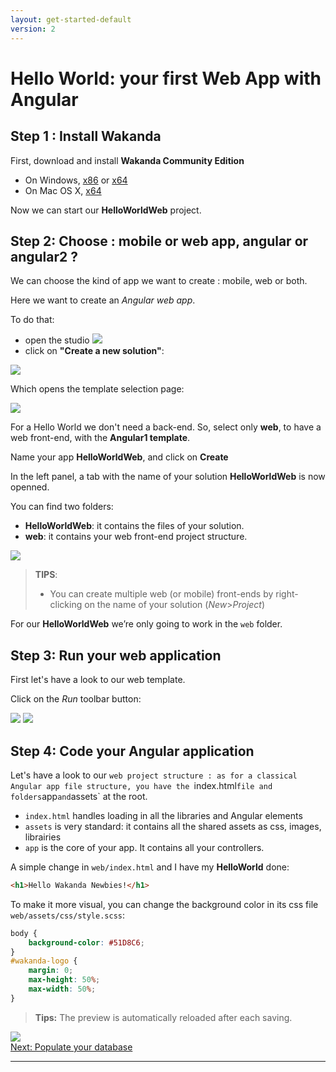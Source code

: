 ```yaml
---
layout: get-started-default
version: 2
---
```


# Hello World: your first Web App with Angular

## Step 1 : Install Wakanda

First, download and install **Wakanda Community Edition**

- On Windows, [x86](https://github.com/Wakanda/wakanda-digital-app-factory/releases/download/v1.1.3/wakanda-community-all_1.1.3_x86.msi "download") or [x64](https://github.com/Wakanda/wakanda-digital-app-factory/releases/download/v1.1.3/wakanda-community-all_1.1.3_x64.msi "download")
- On Mac OS X, [x64](https://github.com/Wakanda/wakanda-digital-app-factory/releases/download/v1.1.3/wakanda-community-all_1.1.3_x64.dmg "download")


Now we can start our **HelloWorldWeb** project.  

## Step 2: Choose : mobile or web app, angular or angular2 ?

We can choose the kind of app we want to create : mobile, web or both.

Here we want to create an *Angular web app*.

To do that: 

- open the studio <img src="../img/iconWakanda.png"/>
- click on **"Create a new solution"**:

<img src="../img/hp2-initial.png"/>

Which opens the template selection page:  

<img src="../img/hww2-template-selection-ng1.png"/>

For a Hello World we don't need a back-end. So, select only **web**, to have a web front-end, with the **Angular1 template**.

Name your app **HelloWorldWeb**, and click on **Create**

In the left panel, a tab with the name of your solution **HelloWorldWeb** is now openned.

You can find two folders:
- **HelloWorldWeb**: it contains the files of your solution.
- **web**: it contains your web front-end project structure.

<img src="../img/hww2-file-structure-ng1.png"/>  

> **TIPS**:  
> - You can create multiple web (or mobile) front-ends by right-clicking on the name of your solution (_New_>_Project_)

For our **HelloWorldWeb** we’re only going to work in the `web` folder.


## Step 3: Run your web application

First let's have a look to our web template.

Click on the _Run_ toolbar button:

<img src="../img/hww2-run-button-ng1.png"/>

<img src="../img/hww2-run-template-ng1.png"/>



## Step 4: Code your Angular application

Let's have a look to our `web project structure : as for a classical Angular app file structure, you have the `index.html` file and folders `app` and `assets` at the root.

- `index.html` handles loading in all the libraries and Angular elements
- `assets` is very standard: it contains all the shared assets as css, images, librairies
- `app` is the core of your app. It contains all your controllers.

A simple change in `web/index.html` and I have my **HelloWorld** done:
```html
<h1>Hello Wakanda Newbies!</h1>
```
To make it more visual, you can change the background color in its css file `web/assets/css/style.scss`:

```css
body {
    background-color: #51D8C6;
}
#wakanda-logo {
    margin: 0;
    max-height: 50%;
    max-width: 50%;
}
```

> **Tips:** The preview is automatically reloaded after each saving.

<img src="../img/hww2-run-helloworld-ng1.png"/>


<div class="navigation-step">
  <a class="btn next-button" href="populate-database-2.html">Next: Populate your database <i class="icon-chevron-right"></i></a>
</div>

---


